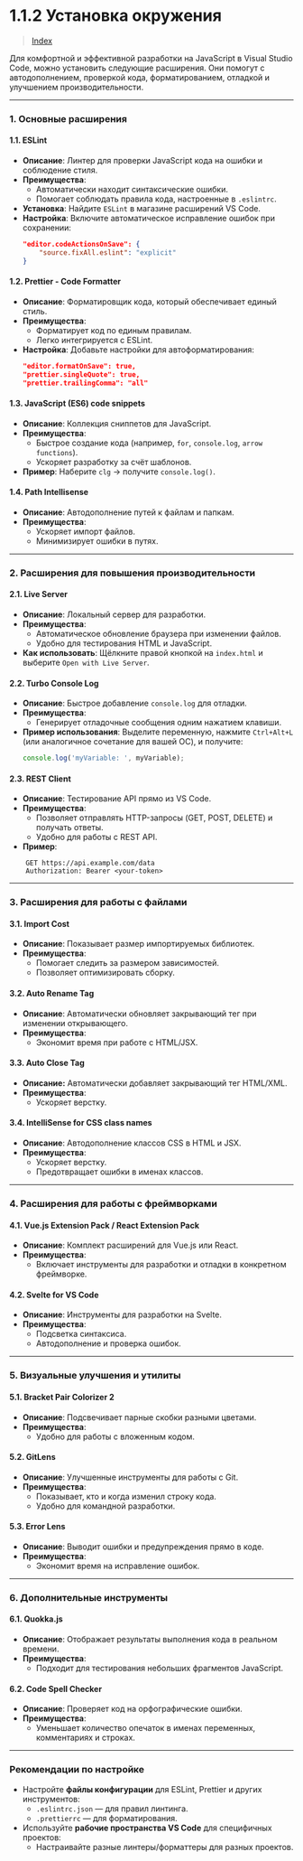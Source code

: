 # **1.1.2 Установка окружения**

> [Index](./0%20Index.md)

Для комфортной и эффективной разработки на JavaScript в Visual Studio Code, можно установить следующие расширения. Они помогут с автодополнением, проверкой кода, форматированием, отладкой и улучшением производительности.

---

### **1. Основные расширения**

#### **1.1. ESLint**

- **Описание**: Линтер для проверки JavaScript кода на ошибки и соблюдение стиля.
- **Преимущества**:
  - Автоматически находит синтаксические ошибки.
  - Помогает соблюдать правила кода, настроенные в `.eslintrc`.
- **Установка**: Найдите `ESLint` в магазине расширений VS Code.
- **Настройка**: Включите автоматическое исправление ошибок при сохранении:
  ```json
  "editor.codeActionsOnSave": {
      "source.fixAll.eslint": "explicit"
  }
  ```

#### **1.2. Prettier - Code Formatter**

- **Описание**: Форматировщик кода, который обеспечивает единый стиль.
- **Преимущества**:
  - Форматирует код по единым правилам.
  - Легко интегрируется с ESLint.
- **Настройка**: Добавьте настройки для автоформатирования:
  ```json
  "editor.formatOnSave": true,
  "prettier.singleQuote": true,
  "prettier.trailingComma": "all"
  ```

#### **1.3. JavaScript (ES6) code snippets**

- **Описание**: Коллекция сниппетов для JavaScript.
- **Преимущества**:
  - Быстрое создание кода (например, `for`, `console.log`, `arrow functions`).
  - Ускоряет разработку за счёт шаблонов.
- **Пример**: Наберите `clg` → получите `console.log()`.

#### **1.4. Path Intellisense**

- **Описание**: Автодополнение путей к файлам и папкам.
- **Преимущества**:
  - Ускоряет импорт файлов.
  - Минимизирует ошибки в путях.

---

### **2. Расширения для повышения производительности**

#### **2.1. Live Server**

- **Описание**: Локальный сервер для разработки.
- **Преимущества**:
  - Автоматическое обновление браузера при изменении файлов.
  - Удобно для тестирования HTML и JavaScript.
- **Как использовать**: Щёлкните правой кнопкой на `index.html` и выберите `Open with Live Server`.

#### **2.2. Turbo Console Log**

- **Описание**: Быстрое добавление `console.log` для отладки.
- **Преимущества**:
  - Генерирует отладочные сообщения одним нажатием клавиши.
- **Пример использования**: Выделите переменную, нажмите `Ctrl+Alt+L` (или аналогичное сочетание для вашей ОС), и получите:
  ```javascript
  console.log('myVariable: ', myVariable);
  ```

#### **2.3. REST Client**

- **Описание**: Тестирование API прямо из VS Code.
- **Преимущества**:
  - Позволяет отправлять HTTP-запросы (GET, POST, DELETE) и получать ответы.
  - Удобно для работы с REST API.
- **Пример**:

```http
    GET https://api.example.com/data
    Authorization: Bearer <your-token>
```

---

### **3. Расширения для работы с файлами**

#### **3.1. Import Cost**

- **Описание**: Показывает размер импортируемых библиотек.
- **Преимущества**:
  - Помогает следить за размером зависимостей.
  - Позволяет оптимизировать сборку.

#### **3.2. Auto Rename Tag**

- **Описание**: Автоматически обновляет закрывающий тег при изменении открывающего.
- **Преимущества**:
  - Экономит время при работе с HTML/JSX.

#### 3.3. Auto Close Tag

- **Описание:** Автоматически добавляет закрывающий тег HTML/XML.
- **Преимущества**:
  - Ускоряет верстку.

#### **3.4. IntelliSense for CSS class names**

- **Описание**: Автодополнение классов CSS в HTML и JSX.
- **Преимущества**:
  - Ускоряет верстку.
  - Предотвращает ошибки в именах классов.

---

### **4. Расширения для работы с фреймворками**

#### **4.1. Vue.js Extension Pack / React Extension Pack**

- **Описание**: Комплект расширений для Vue.js или React.
- **Преимущества**:
  - Включает инструменты для разработки и отладки в конкретном фреймворке.

#### **4.2. Svelte for VS Code**

- **Описание**: Инструменты для разработки на Svelte.
- **Преимущества**:
  - Подсветка синтаксиса.
  - Автодополнение и проверка ошибок.

---

### **5. Визуальные улучшения и утилиты**

#### **5.1. Bracket Pair Colorizer 2**

- **Описание**: Подсвечивает парные скобки разными цветами.
- **Преимущества**:
  - Удобно для работы с вложенным кодом.

#### **5.2. GitLens**

- **Описание**: Улучшенные инструменты для работы с Git.
- **Преимущества**:
  - Показывает, кто и когда изменил строку кода.
  - Удобно для командной разработки.

#### **5.3. Error Lens**

- **Описание**: Выводит ошибки и предупреждения прямо в коде.
- **Преимущества**:
  - Экономит время на исправление ошибок.

---

### **6. Дополнительные инструменты**

#### **6.1. Quokka.js**

- **Описание**: Отображает результаты выполнения кода в реальном времени.
- **Преимущества**:
  - Подходит для тестирования небольших фрагментов JavaScript.

#### **6.2. Code Spell Checker**

- **Описание**: Проверяет код на орфографические ошибки.
- **Преимущества**:
  - Уменьшает количество опечаток в именах переменных, комментариях и строках.

---

### **Рекомендации по настройке**

- Настройте **файлы конфигурации** для ESLint, Prettier и других инструментов:
  - `.eslintrc.json` — для правил линтинга.
  - `.prettierrc` — для форматирования.
- Используйте **рабочие пространства VS Code** для специфичных проектов:
  - Настраивайте разные линтеры/форматтеры для разных проектов.
